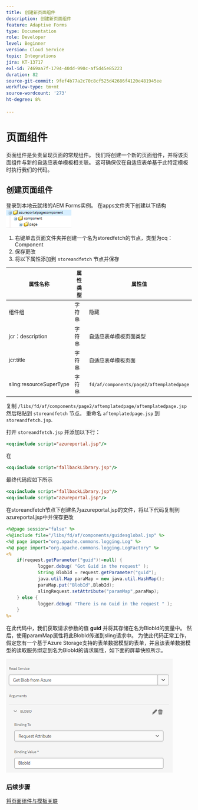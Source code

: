 ```yaml
---
title: 创建新页面组件
description: 创建新页面组件
feature: Adaptive Forms
type: Documentation
role: Developer
level: Beginner
version: Cloud Service
topic: Integrations
jira: KT-13717
exl-id: 7469aa7f-1794-40dd-990c-af5d45e85223
duration: 82
source-git-commit: 9fef4b77a2c70c8cf525d42686f4120e481945ee
workflow-type: tm+mt
source-wordcount: '273'
ht-degree: 8%

---
```


# 页面组件

页面组件是负责呈现页面的常规组件。 我们将创建一个新的页面组件，并将该页面组件与新的自适应表单模板相关联。 这可确保仅在自适应表单基于此特定模板时执行我们的代码。

## 创建页面组件

登录到本地云就绪的AEM Forms实例。 在apps文件夹下创建以下结构
![页面组件](./assets/page-component1.png)

1. 右键单击页面文件夹并创建一个名为storedfetch的节点，类型为cq：Component
1. 保存更改
1. 将以下属性添加到 `storeandfetch` 节点并保存

| **属性名称** | **属性类型** | **属性值** |
|-------------------------|-------------------|----------------------------------------|
| 组件组 | 字符串 | 隐藏 |
| jcr：description | 字符串 | 自适应表单模板页面类型 |
| jcr:title | 字符串 | 自适应表单模板页面 |
| sling:resourceSuperType | 字符串 | `fd/af/components/page2/aftemplatedpage` |

复制 `/libs/fd/af/components/page2/aftemplatedpage/aftemplatedpage.jsp` 然后粘贴到 `storeandfetch` 节点。 重命名 `aftemplatedpage.jsp` 到 `storeandfetch.jsp`.

打开 `storeandfetch.jsp` 并添加以下行：

```jsp
<cq:include script="azureportal.jsp"/>
```

在

```jsp
<cq:include script="fallbackLibrary.jsp"/>
```

最终代码应如下所示

```jsp
<cq:include script="fallbackLibrary.jsp"/>
<cq:include script="azureportal.jsp"/>
```

在storeandfetch节点下创建名为azureportal.jsp的文件，将以下代码复制到azureportal.jsp中并保存更改

```jsp
<%@page session="false" %>
<%@include file="/libs/fd/af/components/guidesglobal.jsp" %>
<%@ page import="org.apache.commons.logging.Log" %>
<%@ page import="org.apache.commons.logging.LogFactory" %>
<%
    if(request.getParameter("guid")!=null) {
            logger.debug( "Got Guid in the request" );
            String BlobId = request.getParameter("guid");
            java.util.Map paraMap = new java.util.HashMap();
            paraMap.put("BlobId",BlobId);
            slingRequest.setAttribute("paramMap",paraMap);
    } else {
            logger.debug( "There is no Guid in the request " );
    }            
%>
```

在此代码中，我们获取请求参数的值 **guid** 并将其存储在名为BlobId的变量中。 然后，使用paramMap属性将此BlobId传递到sling请求中。 为使此代码正常工作，假定您有一个基于Azure Storage支持的表单数据模型的表单，并且该表单数据模型的读取服务绑定到名为BlobId的请求属性，如下面的屏幕快照所示。

![fdm-request-attribute](./assets/fdm-request-attribute.png)

### 后续步骤

[将页面组件与模板关联](./associate-page-component.md)
